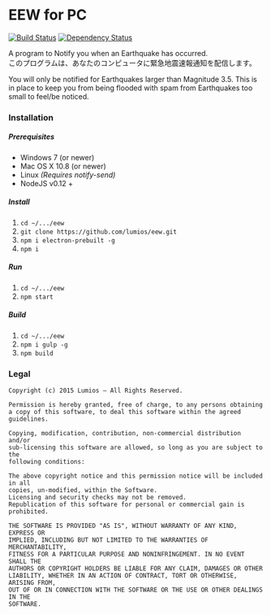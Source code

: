 # EEW for PC
[![Build Status](https://travis-ci.org/lumios/eew.svg?branch=master)](https://travis-ci.org/lumios/eew)
[![Dependency Status](https://david-dm.org/lumios/eew.svg)](https://david-dm.org/lumios/eew)

A program to Notify you when an Earthquake has occurred.  
このプログラムは、あなたのコンピュータに緊急地震速報通知を配信します。

You will only be notified for Earthquakes larger than Magnitude 3.5.
This is in place to keep you from being flooded with spam from Earthquakes too small to feel/be noticed.

### Installation
##### Prerequisites
- Windows 7 (or newer)
- Mac OS X 10.8 (or newer)
- Linux _(Requires notify-send)_
- NodeJS v0.12 +

##### Install
1. `cd ~/.../eew`
2. `git clone https://github.com/lumios/eew.git`
3. `npm i electron-prebuilt -g`
4. `npm i`

##### Run
1. `cd ~/.../eew`
2. `npm start`

##### Build
1. `cd ~/.../eew`
2. `npm i gulp -g`
3. `npm build`

### Legal
```text
Copyright (c) 2015 Lumios – All Rights Reserved.

Permission is hereby granted, free of charge, to any persons obtaining
a copy of this software, to deal this software within the agreed guidelines.

Copying, modification, contribution, non-commercial distribution and/or
sub-licensing this software are allowed, so long as you are subject to the
following conditions:

The above copyright notice and this permission notice will be included in all
copies, un-modified, within the Software.
Licensing and security checks may not be removed.
Republication of this software for personal or commercial gain is prohibited.

THE SOFTWARE IS PROVIDED "AS IS", WITHOUT WARRANTY OF ANY KIND, EXPRESS OR
IMPLIED, INCLUDING BUT NOT LIMITED TO THE WARRANTIES OF MERCHANTABILITY,
FITNESS FOR A PARTICULAR PURPOSE AND NONINFRINGEMENT. IN NO EVENT SHALL THE
AUTHORS OR COPYRIGHT HOLDERS BE LIABLE FOR ANY CLAIM, DAMAGES OR OTHER
LIABILITY, WHETHER IN AN ACTION OF CONTRACT, TORT OR OTHERWISE, ARISING FROM,
OUT OF OR IN CONNECTION WITH THE SOFTWARE OR THE USE OR OTHER DEALINGS IN THE
SOFTWARE.
```
